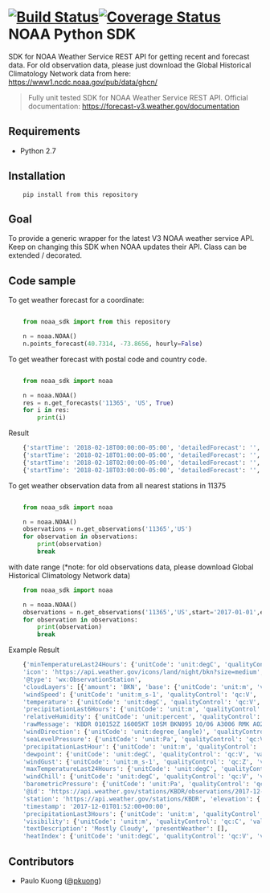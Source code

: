 [![Build Status](https://api.travis-ci.org/FastEddyCurrent/noaa.svg?branch=master)](https://travis-ci.org/FastEddyCurrent/noaa)[![Coverage Status](https://coveralls.io/repos/github/FastEddyCurrent/noaa/badge.svg?branch=master)](https://coveralls.io/github/FastEddyCurrent/noaa?branch=master)
NOAA Python SDK
===============

SDK for NOAA Weather Service REST API for getting recent and forecast data. For old observation data, please just download the  Global Historical Climatology Network data from here: https://www1.ncdc.noaa.gov/pub/data/ghcn/

> Fully unit tested SDK for NOAA Weather Service REST API.
Official documentation: https://forecast-v3.weather.gov/documentation

Requirements
------------

* Python 2.7

Installation
------------
```
    pip install from this repository
```

Goal
----

To provide a generic wrapper for the latest V3 NOAA weather service API.
Keep on changing this SDK when NOAA updates their API. Class can be extended
/ decorated.

Code sample
-----------

To get weather forecast for a coordinate:

```python

    from noaa_sdk import from this repository

    n = noaa.NOAA()
    n.points_forecast(40.7314, -73.8656, hourly=False)
```

To get weather forecast with postal code and country code.
```python

    from noaa_sdk import noaa

    n = noaa.NOAA()
    res = n.get_forecasts('11365', 'US', True)
    for i in res:
        print(i)
```

Result
```python
    {'startTime': '2018-02-18T00:00:00-05:00', 'detailedForecast': '', 'shortForecast': 'Partly Cloudy', 'windSpeed': '5 mph', 'number': 148, 'icon': 'https://api.weather.gov/icons/land/night/sct?size=small', 'windDirection': 'SW', 'isDaytime': False, 'temperatureTrend': None, 'endTime': '2018-02-18T01:00:00-05:00', 'name': '', 'temperatureUnit': 'F', 'temperature': 34}
    {'startTime': '2018-02-18T01:00:00-05:00', 'detailedForecast': '', 'shortForecast': 'Mostly Cloudy', 'windSpeed': '5 mph', 'number': 149, 'icon': 'https://api.weather.gov/icons/land/night/bkn?size=small', 'windDirection': 'SW', 'isDaytime': False, 'temperatureTrend': None, 'endTime': '2018-02-18T02:00:00-05:00', 'name': '', 'temperatureUnit': 'F', 'temperature': 33}
    {'startTime': '2018-02-18T02:00:00-05:00', 'detailedForecast': '', 'shortForecast': 'Mostly Cloudy', 'windSpeed': '5 mph', 'number': 150, 'icon': 'https://api.weather.gov/icons/land/night/bkn?size=small', 'windDirection': 'SW', 'isDaytime': False, 'temperatureTrend': None, 'endTime': '2018-02-18T03:00:00-05:00', 'name': '', 'temperatureUnit': 'F', 'temperature': 31}
    {'startTime': '2018-02-18T03:00:00-05:00', 'detailedForecast': '', 'shortForecast': 'Partly Cloudy', 'windSpeed': '5 mph', 'number': 151, 'icon': 'https://api.weather.gov/icons/land/night/sct?size=small', 'windDirection': 'SW', 'isDaytime': False, 'temperatureTrend': None, 'endTime': '2018-02-18T04:00:00-05:00', 'name': '', 'temperatureUnit': 'F', 'temperature': 31}
```

To get weather observation data from all nearest stations in 11375

```python

    from noaa_sdk import noaa

    n = noaa.NOAA()
    observations = n.get_observations('11365','US')
    for observation in observations:
        print(observation)
        break
```
with date range (*note: for old observations data, please download Global Historical Climatology Network data)
```python
    from noaa_sdk import noaa

    n = noaa.NOAA()
    observations = n.get_observations('11365','US',start='2017-01-01',end='2018-02-02')
    for observation in observations:
        print(observation)
        break
```

Example Result

```python
    {'minTemperatureLast24Hours': {'unitCode': 'unit:degC', 'qualityControl': None, 'value': None},
    'icon': 'https://api.weather.gov/icons/land/night/bkn?size=medium',
    '@type': 'wx:ObservationStation',
    'cloudLayers': [{'amount': 'BKN', 'base': {'unitCode': 'unit:m', 'value': 2900}}],
    'windSpeed': {'unitCode': 'unit:m_s-1', 'qualityControl': 'qc:V', 'value': 2.5999999046326},
    'temperature': {'unitCode': 'unit:degC', 'qualityControl': 'qc:V', 'value': 9.9999938964844},
    'precipitationLast6Hours': {'unitCode': 'unit:m', 'qualityControl': 'qc:Z', 'value': None},
    'relativeHumidity': {'unitCode': 'unit:percent', 'qualityControl': 'qc:C', 'value': 76.720955130964},
    'rawMessage': 'KBDR 010152Z 16005KT 10SM BKN095 10/06 A3006 RMK AO2 SLP179 T01000061',
    'windDirection': {'unitCode': 'unit:degree_(angle)', 'qualityControl': 'qc:V', 'value': 160},
    'seaLevelPressure': {'unitCode': 'unit:Pa', 'qualityControl': 'qc:V', 'value': 101790},
    'precipitationLastHour': {'unitCode': 'unit:m', 'qualityControl': 'qc:Z', 'value': None},
    'dewpoint': {'unitCode': 'unit:degC', 'qualityControl': 'qc:V', 'value': 6.1},
    'windGust': {'unitCode': 'unit:m_s-1', 'qualityControl': 'qc:Z', 'value': None},
    'maxTemperatureLast24Hours': {'unitCode': 'unit:degC', 'qualityControl': None, 'value': None},
    'windChill': {'unitCode': 'unit:degC', 'qualityControl': 'qc:V', 'value': 8.7570299365604},
    'barometricPressure': {'unitCode': 'unit:Pa', 'qualityControl': 'qc:V', 'value': 101800},
    '@id': 'https://api.weather.gov/stations/KBDR/observations/2017-12-01T01:52:00+00:00',
    'station': 'https://api.weather.gov/stations/KBDR', 'elevation': {'unitCode': 'unit:m', 'value': 5},
    'timestamp': '2017-12-01T01:52:00+00:00',
    'precipitationLast3Hours': {'unitCode': 'unit:m', 'qualityControl': 'qc:Z', 'value': None},
    'visibility': {'unitCode': 'unit:m', 'qualityControl': 'qc:C', 'value': 16090},
    'textDescription': 'Mostly Cloudy', 'presentWeather': [],
    'heatIndex': {'unitCode': 'unit:degC', 'qualityControl': 'qc:V', 'value': None}}
```

Contributors
------------

* Paulo Kuong ([@pkuong](https://github.com/paulokuong))
